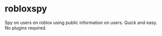 # robloxspy
Spy on users on roblox using public information on users. Quick and easy. No plugins required.
